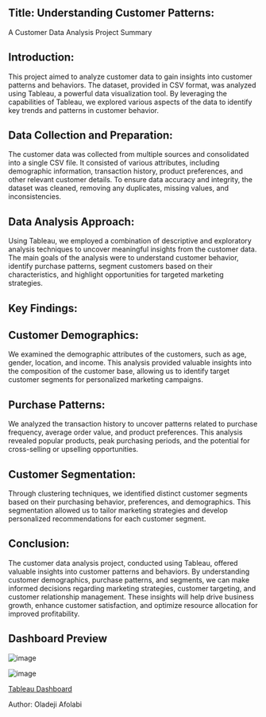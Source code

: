 ## Title: Understanding Customer Patterns: 
A Customer Data Analysis Project Summary

## Introduction:
This project aimed to analyze customer data to gain insights into customer patterns and behaviors. The dataset, provided in CSV format, was analyzed using Tableau, a powerful data visualization tool. By leveraging the capabilities of Tableau, we explored various aspects of the data to identify key trends and patterns in customer behavior.

## Data Collection and Preparation:
The customer data was collected from multiple sources and consolidated into a single CSV file. It consisted of various attributes, including demographic information, transaction history, product preferences, and other relevant customer details. To ensure data accuracy and integrity, the dataset was cleaned, removing any duplicates, missing values, and inconsistencies.

## Data Analysis Approach:
Using Tableau, we employed a combination of descriptive and exploratory analysis techniques to uncover meaningful insights from the customer data. The main goals of the analysis were to understand customer behavior, identify purchase patterns, segment customers based on their characteristics, and highlight opportunities for targeted marketing strategies.

## Key Findings:

## Customer Demographics: 
We examined the demographic attributes of the customers, such as age, gender, location, and income. This analysis provided valuable insights into the composition of the customer base, allowing us to identify target customer segments for personalized marketing campaigns.

## Purchase Patterns: 
We analyzed the transaction history to uncover patterns related to purchase frequency, average order value, and product preferences. This analysis revealed popular products, peak purchasing periods, and the potential for cross-selling or upselling opportunities.

## Customer Segmentation: 
Through clustering techniques, we identified distinct customer segments based on their purchasing behavior, preferences, and demographics. This segmentation allowed us to tailor marketing strategies and develop personalized recommendations for each customer segment.

## Conclusion:
The customer data analysis project, conducted using Tableau, offered valuable insights into customer patterns and behaviors. By understanding customer demographics, purchase patterns, and segments, we can make informed decisions regarding marketing strategies, customer targeting, and customer relationship management. These insights will help drive business growth, enhance customer satisfaction, and optimize resource allocation for improved profitability.

## Dashboard Preview
![image](https://github.com/oladejiafo/customer_partern_analysis/assets/69392408/f789db72-5da6-47c2-a909-69c3c297c4e4)

![image](https://github.com/oladejiafo/customer_partern_analysis/assets/69392408/841e6fd3-6974-4702-8d4a-ca2e44cd0902)

[Tableau Dashboard](https://public.tableau.com/views/CustomerAnalysis_16864039123170/Dashboard1?:language=en-US&:display_count=n&:origin=viz_share_link)

Author: Oladeji Afolabi
